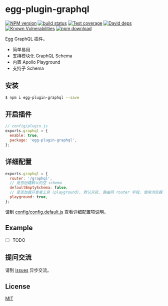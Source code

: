 # egg-plugin-graphql

[![NPM version][npm-image]][npm-url]
[![build status][travis-image]][travis-url]
[![Test coverage][codecov-image]][codecov-url]
[![David deps][david-image]][david-url]
[![Known Vulnerabilities][snyk-image]][snyk-url]
[![npm download][download-image]][download-url]

[npm-image]: https://img.shields.io/npm/v/egg-plugin-graphql.svg?style=flat-square
[npm-url]: https://npmjs.org/package/egg-plugin-graphql
[travis-image]: https://img.shields.io/travis/eggjs/egg-plugin-graphql.svg?style=flat-square
[travis-url]: https://travis-ci.org/eggjs/egg-plugin-graphql
[codecov-image]: https://img.shields.io/codecov/c/github/eggjs/egg-plugin-graphql.svg?style=flat-square
[codecov-url]: https://codecov.io/github/eggjs/egg-plugin-graphql?branch=master
[david-image]: https://img.shields.io/david/eggjs/egg-plugin-graphql.svg?style=flat-square
[david-url]: https://david-dm.org/eggjs/egg-plugin-graphql
[snyk-image]: https://snyk.io/test/npm/egg-plugin-graphql/badge.svg?style=flat-square
[snyk-url]: https://snyk.io/test/npm/egg-plugin-graphql
[download-image]: https://img.shields.io/npm/dm/egg-plugin-graphql.svg?style=flat-square
[download-url]: https://npmjs.org/package/egg-plugin-graphql


Egg GraphQL 插件。

- 简单易用
- 支持模块化 GraphQL Schema
- 内置 Apollo Playground
- 支持子 Schema


## 安装

```bash
$ npm i egg-plugin-graphql --save
```


## 开启插件

```js
// config/plugin.js
exports.graphql = {
  enable: true,
  package: 'egg-plugin-graphql',
};
```


## 详细配置

```js
exports.graphql = {
  router: '/graphql',
  // 是否创建默认的空 schema
  defaultEmptySchema: false,
  // 是否加载开发者工具 (playground), 默认开启, 路由同 router 字段, 使用浏览器打开该可见
  playground: true,
};
```

请到 [config/config.default.js](config/config.default.js) 查看详细配置项说明。



## Example

- [ ] TODO

## 提问交流

请到 [issues](https://github.com/nodejh/egg-plugin-graphql/issues) 异步交流。

## License

[MIT](LICENSE)
